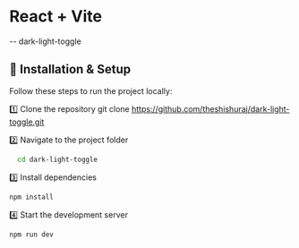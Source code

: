 # React + Vite
-- dark-light-toggle

## 🔧 Installation & Setup

Follow these steps to run the project locally:

1️⃣ Clone the repository
git clone https://github.com/theshishuraj/dark-light-toggle.git

2️⃣ Navigate to the project folder
```bash
  cd dark-light-toggle
```

3️⃣ Install dependencies
```bash
npm install
```

4️⃣ Start the development server
```bash
npm run dev
```

